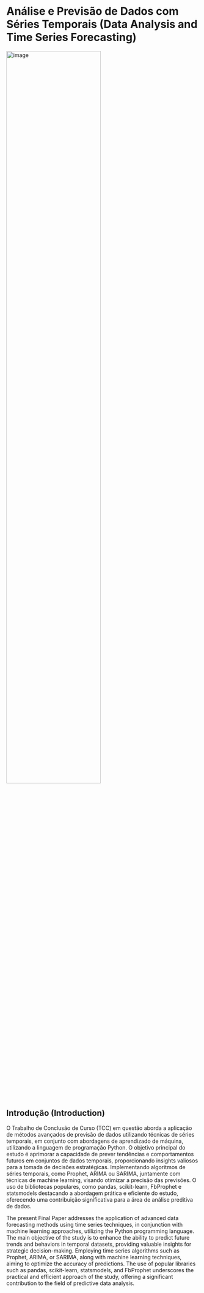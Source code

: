 # Análise e Previsão de Dados com Séries Temporais                                                                                                     (Data Analysis and Time Series Forecasting)

<img src="https://github.com/gr3g-z/TCC-PUCSP-CDIA/assets/62582076/c3cf8eb4-2c2c-4c96-89e4-75a0250d76de" alt="image" style="width:70%">

## Introdução (Introduction)

  O Trabalho de Conclusão de Curso (TCC) em questão aborda a aplicação de métodos avançados de previsão de dados utilizando técnicas de séries temporais, em conjunto com abordagens de aprendizado de máquina, utilizando a linguagem de programação Python. O objetivo principal do estudo é aprimorar a capacidade de prever tendências e comportamentos futuros em conjuntos de dados temporais, proporcionando insights valiosos para a tomada de decisões estratégicas. Implementando algoritmos de séries temporais, como Prophet, ARIMA ou SARIMA, juntamente com técnicas de machine learning, visando otimizar a precisão das previsões. O uso de bibliotecas populares, como pandas, scikit-learn, FbProphet e statsmodels destacando a abordagem prática e eficiente do estudo, oferecendo uma contribuição significativa para a área de análise preditiva de dados.

  The present Final Paper addresses the application of advanced data forecasting methods using time series techniques, in conjunction with machine learning approaches, utilizing the Python programming language. The main objective of the study is to enhance the ability to predict future trends and behaviors in temporal datasets, providing valuable insights for strategic decision-making. Employing time series algorithms such as Prophet, ARIMA, or SARIMA, along with machine learning techniques, aiming to optimize the accuracy of predictions. The use of popular libraries such as pandas, scikit-learn, statsmodels, and FbProphet underscores the practical and efficient approach of the study, offering a significant contribution to the field of predictive data analysis. 
